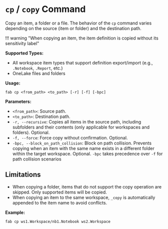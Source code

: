 # `cp` / `copy` Command

Copy an item, a folder or a file.
The behavior of the `cp` command varies depending on the source (item or folder) and the destination path.

!!! warning "When copying an item, the item definition is copied without its sensitivity label"

**Supported Types:**

- All workspace item types that support definition export/import (e.g., `.Notebook`, `.Report`, etc.)
- OneLake files and folders

**Usage:**

```
fab cp <from_path> <to_path> [-r] [-f] [-bpc]
```

**Parameters:**

- `<from_path>`: Source path.
- `<to_path>`: Destination path.
- `-r, --recursive`: Copies all items in the source path, including subfolders and their contents (only applicable for workspaces and folders). Optional.
- `-f, --force`: Force copy without confirmation. Optional.
- `-bpc, --block_on_path_collision`: Block on path collision. Prevents copying when an item with the same name exists in a different folder within the target workspace. Optional. `-bpc` takes precedence over `-f` for path collision scenarios


## Limitations

- When copying a folder, items that do not support the copy operation are skipped. Only supported items will be copied.
- When copying an item to the same workspace, `_copy` is automatically appended to the item name to avoid conflicts.

**Example:**

```
fab cp ws1.Workspace/nb1.Notebook ws2.Workspace
```
